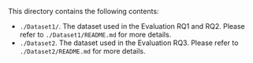 This directory contains the following contents:

- `./Dataset1/`. The dataset used in the Evaluation RQ1 and RQ2. Please refer to `./Dataset1/README.md` for more details.
- `./Dataset2`. The dataset used in the Evaluation RQ3. Please refer to `./Dataset2/README.md` for more details.
